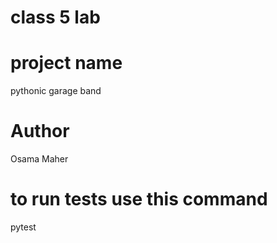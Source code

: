 # class 5 lab 
# project name 
pythonic garage band
# Author
Osama Maher
# to run tests use this command 
pytest
